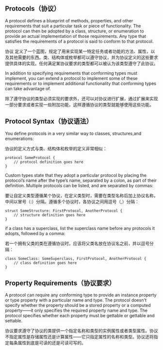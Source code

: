 ## Protocols（协议）

A protocol defines a blueprint of methods, properties, and other requirements that suit a particular task or piece of functionality. The protocol can then be adopted by a class, structure, or enumeration to provide an actual implementation of those requirements. Any type that satisfies the requirements of a protocol is said to conform to that protocol.

协议 定义了一个蓝图，规定了用来实现某一特定任务或者功能的方法、属性，以及其他需要的东西。类、结构体或枚举都可以遵守协议，并为协议定义的这些要求提供具体的实现。任何满足某协议要求的类型都可以被认为该类型遵守了此协议。

In addition to specifying requirements that conforming types must implement, you can extend a protocol to implement some of these requirements or to implement additional functionality that conforming types can take advantage of.

除了遵守协议的类型必须实现的要求外，还可以对协议进行扩展，通过扩展来实现一部分要求或者实现一些附加功能，这样遵循协议的类型就能够使用这些功能。

## Protocol Syntax（协议语法）

You define protocols in a very similar way to classes, structures,and enumerations:

协议的定义方式与类、结构体和枚举的定义非常相似：

```
protocol SomeProtocol {
    // protocol definition goes here
}
```

Custom types state that they adopt a particular protocol by placing the protocol’s name after the type’s name, separated by a colon, as part of their definition. Multiple protocols can be listed, and are separated by commas:

要让自定义类型遵循某个协议，在定义类型时，需要在类型名称后加上协议名称，中间以冒号（:）分隔。遵循多个协议时，各协议之间用逗号（,）分隔：

```
struct SomeStructure: FirstProtocol, AnotherProtocol {
    // structure definition goes here
}
```

if a class has a superclass, list the superclass name before any protocols it adopts, followed by a comma:

若一个拥有父类的类在遵循协议时，应该将父类名放在协议名之前，并以逗号分隔：

```
class SomeClass: SomeSuperclass, FirstProtocol, AnotherProtocol {
    // class definition goes here
}
```

## Property Requirements（协议要求）

A protocol can require any conforming type to provide an instance property or type property with a particular name and type. The protocol doesn't specify whether the property should be a stored property or a computed property——it only specifies the required property name and type. The protocol specifies whether each property must be gettable or gettable and settable.

协议要求遵守了协议的类提供一个指定名称和类型的实例属性或者类型属性。协议不指定属性是存储属性还是计算属性——它只指定属性的名称和类型。协议还将指定每条属性到底是可读的还是可读可写的。


